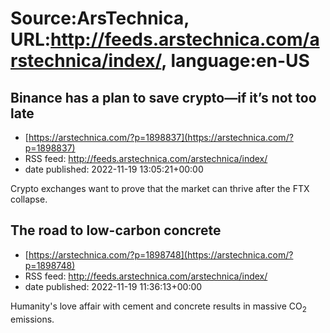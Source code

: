 # Source:ArsTechnica, URL:http://feeds.arstechnica.com/arstechnica/index/, language:en-US

## Binance has a plan to save crypto—if it’s not too late
 - [https://arstechnica.com/?p=1898837](https://arstechnica.com/?p=1898837)
 - RSS feed: http://feeds.arstechnica.com/arstechnica/index/
 - date published: 2022-11-19 13:05:21+00:00

Crypto exchanges want to prove that the market can thrive after the FTX collapse.

## The road to low-carbon concrete
 - [https://arstechnica.com/?p=1898748](https://arstechnica.com/?p=1898748)
 - RSS feed: http://feeds.arstechnica.com/arstechnica/index/
 - date published: 2022-11-19 11:36:13+00:00

Humanity's love affair with cement and concrete results in massive CO<sub>2</sub> emissions.

